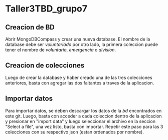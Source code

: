# Taller3TBD_grupo7

## Creacion de BD

Abrir MongoDBCompass y crear una nueva database. El nombre de la database debe ser $voluntariado$ por otro lado, la primera coleccion puede tener el nombre de $voluntario$, $emergencia$ o $division$.

## Creacion de colecciones

Luego de crear la database y haber creado una de las tres colecciones anteriores, basta con agregar las dos faltantes a traves de la aplicacion.

## Importar datos

Para importar datos, se deben descargar los datos de la $bd$ encontrados en este git. Luego, basta con acceder a cada coleccion dentro de la aplicacion y presionar en "import data" y luego seleccionar el archivo en la seccion "Select a file", una vez listo, basta con importar. Repetir este paso para las 3 colecciones con su respectivo json (estan ordenados por nombre).
